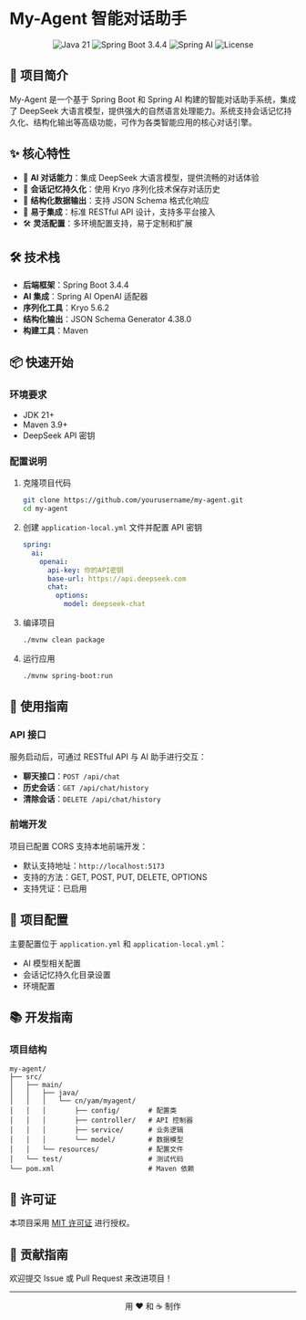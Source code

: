 # My-Agent 智能对话助手

<div align="center">
    <img src="https://img.shields.io/badge/Java-21-orange.svg" alt="Java 21"/>
    <img src="https://img.shields.io/badge/Spring%20Boot-3.4.4-brightgreen.svg" alt="Spring Boot 3.4.4"/>
    <img src="https://img.shields.io/badge/Spring%20AI-1.0.0--M6-blue.svg" alt="Spring AI"/>
    <img src="https://img.shields.io/badge/License-MIT-yellow.svg" alt="License"/>
</div>

## 📝 项目简介

My-Agent 是一个基于 Spring Boot 和 Spring AI 构建的智能对话助手系统，集成了 DeepSeek 大语言模型，提供强大的自然语言处理能力。系统支持会话记忆持久化、结构化输出等高级功能，可作为各类智能应用的核心对话引擎。

## ✨ 核心特性

- 🤖 **AI 对话能力**：集成 DeepSeek 大语言模型，提供流畅的对话体验
- 💾 **会话记忆持久化**：使用 Kryo 序列化技术保存对话历史
- 🧩 **结构化数据输出**：支持 JSON Schema 格式化响应
- 🔌 **易于集成**：标准 RESTful API 设计，支持多平台接入
- 🛠️ **灵活配置**：多环境配置支持，易于定制和扩展

## 🛠️ 技术栈

- **后端框架**：Spring Boot 3.4.4
- **AI 集成**：Spring AI OpenAI 适配器
- **序列化工具**：Kryo 5.6.2
- **结构化输出**：JSON Schema Generator 4.38.0
- **构建工具**：Maven

## 📦 快速开始

### 环境要求

- JDK 21+
- Maven 3.9+
- DeepSeek API 密钥

### 配置说明

1. 克隆项目代码
   ```bash
   git clone https://github.com/yourusername/my-agent.git
   cd my-agent
   ```

2. 创建 `application-local.yml` 文件并配置 API 密钥
   ```yaml
   spring:
     ai:
       openai:
         api-key: 你的API密钥
         base-url: https://api.deepseek.com
         chat:
           options:
             model: deepseek-chat
   ```

3. 编译项目
   ```bash
   ./mvnw clean package
   ```

4. 运行应用
   ```bash
   ./mvnw spring-boot:run
   ```

## 🚀 使用指南

### API 接口

服务启动后，可通过 RESTful API 与 AI 助手进行交互：

- **聊天接口**：`POST /api/chat`
- **历史会话**：`GET /api/chat/history`
- **清除会话**：`DELETE /api/chat/history`

### 前端开发

项目已配置 CORS 支持本地前端开发：

- 默认支持地址：`http://localhost:5173`
- 支持的方法：GET, POST, PUT, DELETE, OPTIONS
- 支持凭证：已启用

## 🔧 项目配置

主要配置位于 `application.yml` 和 `application-local.yml`：

- AI 模型相关配置
- 会话记忆持久化目录设置
- 环境配置

## 📚 开发指南

### 项目结构

```
my-agent/
├── src/
│   ├── main/
│   │   ├── java/
│   │   │   └── cn/yam/myagent/
│   │   │       ├── config/       # 配置类
│   │   │       ├── controller/   # API 控制器
│   │   │       ├── service/      # 业务逻辑
│   │   │       └── model/        # 数据模型
│   │   └── resources/            # 配置文件
│   └── test/                     # 测试代码
└── pom.xml                       # Maven 依赖
```

## 📄 许可证

本项目采用 [MIT 许可证](LICENSE) 进行授权。

## 👥 贡献指南

欢迎提交 Issue 或 Pull Request 来改进项目！

---

<div align="center">
    <p>用 ❤️ 和 ☕ 制作</p>
</div>